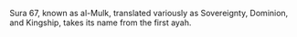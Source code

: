 Sura 67, known as al-Mulk, translated variously as Sovereignty, Dominion, and Kingship,  takes its name from the first ayah.